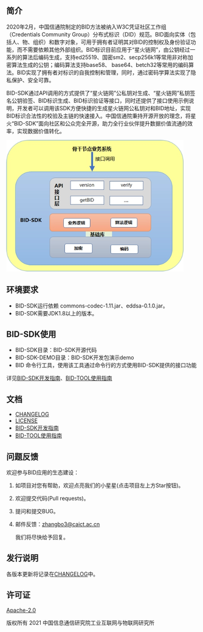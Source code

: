 ## 简介

2020年2月，中国信通院制定的BID方法被纳入W3C凭证社区工作组（Credentials Community Group）分布式标识（DID）规范。BID面向实体（包括人、物、组织）和数字对象，可用于拥有者证明其对BID的控制权及身份验证功能，而不需要依赖其他外部组织。BID标识目前应用于“星火链网”，由公钥经过一系列的算法后编码生成，支持ed25519、国密sm2、secp256k1等常用非对称加密算法生成的公钥；编码算法支持base58、 base64、betch32等常用的编码算法。BID实现了拥有者对标识的自我控制和管理，同时，通过密码学算法实现了隐私保护、安全可靠。

BID-SDK通过API调用的方式提供了“星火链网”公私钥对生成、“星火链网”私钥签名公钥验签、BID标识生成、BID标识验证等接口，同时还提供了接口使用示例说明，开发者可以调用该SDK方便快捷的生成星火链网公私钥对和BID地址，实现BID标识合法性的校验及主链的快速接入。中国信通院秉持开源开放的理念，将星火“BID-SDK”面向社区和公众完全开源，助力全行业伙伴提升数据价值流通的效率，实现数据价值转化。

![image](https://github.com/CAICT-DEV/BID-SDK-JAVA/blob/master/image/sdk.jpg)

## 环境要求
- BID-SDK运行依赖 commons-codec-1.11.jar、eddsa-0.1.0.jar。 
- BID-SDK需要JDK1.8以上的版本。

## BID-SDK使用  
- BID-SDK目录：BID-SDK开源代码  
- BID-SDK-DEMO目录：BID-SDK开发包演示demo  
- BID 命令行工具，使用该工具通过命令行的方式使用BID-SDK提供的接口功能

详见[BID-SDK开发指南](./BID-SDK开发指南.md)、[BID-TOOL使用指南](./BID-TOOL使用指南.md)

## 文档

- [CHANGELOG](./CHANGELOG.md)
- [LICENSE](./LICENSE)
- [BID-SDK开发指南](./BID-SDK开发指南.md)
- [BID-TOOL使用指南](./BID-TOOL使用指南.md)

## 问题反馈

欢迎参与BID应用的生态建设：

1. 如项目对您有帮助，欢迎点亮我们的小星星(点击项目左上方Star按钮)。

2. 欢迎提交代码(Pull requests)。

3. 提问和提交BUG。

4. 邮件反馈：zhangbo3@caict.ac.cn

   我们将尽快给予回复。
   
## 发行说明

各版本更新将记录在[CHANGELOG](./CHANGELOG.md)中。

## 许可证

[Apache-2.0](http://www.apache.org/licenses/LICENSE-2.0)

版权所有 2021 中国信息通信研究院工业互联网与物联网研究所
